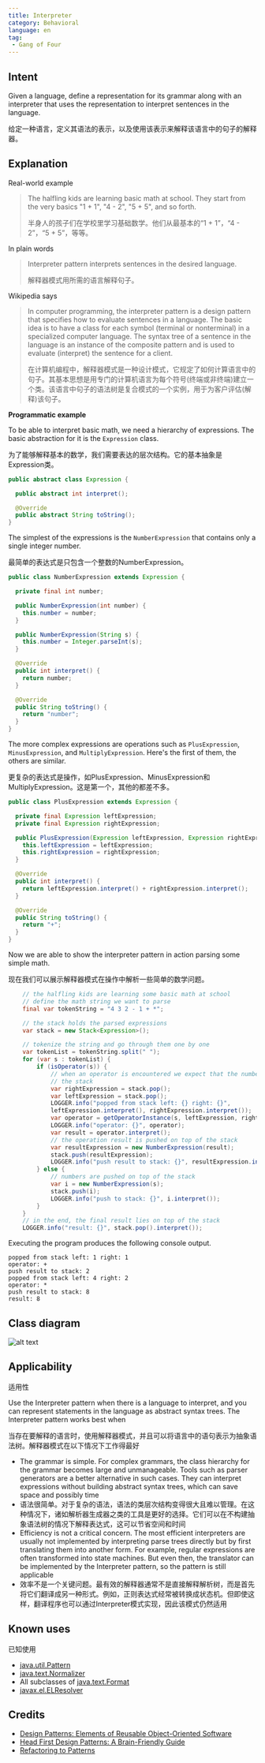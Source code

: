 ```yaml
---
title: Interpreter
category: Behavioral
language: en
tag:
 - Gang of Four
---
```


## Intent

Given a language, define a representation for its grammar along with an interpreter that uses the 
representation to interpret sentences in the language.

给定一种语言，定义其语法的表示，以及使用该表示来解释该语言中的句子的解释器。

## Explanation

Real-world example

> The halfling kids are learning basic math at school. They start from the very basics "1 + 1",
> "4 - 2", "5 + 5", and so forth.
> 
> 半身人的孩子们在学校里学习基础数学。他们从最基本的“1 + 1”，“4 - 2”，“5 + 5”，等等。

In plain words

> Interpreter pattern interprets sentences in the desired language.
> 
> 解释器模式用所需的语言解释句子。

Wikipedia says

> In computer programming, the interpreter pattern is a design pattern that specifies how to 
> evaluate sentences in a language. The basic idea is to have a class for each symbol (terminal or 
> nonterminal) in a specialized computer language. The syntax tree of a sentence in the language 
> is an instance of the composite pattern and is used to evaluate (interpret) the sentence for 
> a client.
> 
> 在计算机编程中，解释器模式是一种设计模式，它规定了如何计算语言中的句子。其基本思想是用专门的计算机语言为每个符号(终端或非终端)建立一个类。该语言中句子的语法树是复合模式的一个实例，用于为客户评估(解释)该句子。

**Programmatic example**

To be able to interpret basic math, we need a hierarchy of expressions. The basic abstraction for
it is the `Expression` class.

为了能够解释基本的数学，我们需要表达的层次结构。它的基本抽象是Expression类。

```java
public abstract class Expression {

  public abstract int interpret();

  @Override
  public abstract String toString();
}
```

The simplest of the expressions is the `NumberExpression` that contains only a single integer
number.

最简单的表达式是只包含一个整数的NumberExpression。

```java
public class NumberExpression extends Expression {

  private final int number;

  public NumberExpression(int number) {
    this.number = number;
  }

  public NumberExpression(String s) {
    this.number = Integer.parseInt(s);
  }

  @Override
  public int interpret() {
    return number;
  }

  @Override
  public String toString() {
    return "number";
  }
}
```

The more complex expressions are operations such as `PlusExpression`, `MinusExpression`, and
`MultiplyExpression`. Here's the first of them, the others are similar.

更复杂的表达式是操作，如PlusExpression、MinusExpression和MultiplyExpression。这是第一个，其他的都差不多。

```java
public class PlusExpression extends Expression {

  private final Expression leftExpression;
  private final Expression rightExpression;

  public PlusExpression(Expression leftExpression, Expression rightExpression) {
    this.leftExpression = leftExpression;
    this.rightExpression = rightExpression;
  }

  @Override
  public int interpret() {
    return leftExpression.interpret() + rightExpression.interpret();
  }

  @Override
  public String toString() {
    return "+";
  }
}
```

Now we are able to show the interpreter pattern in action parsing some simple math.

现在我们可以展示解释器模式在操作中解析一些简单的数学问题。

```java
    // the halfling kids are learning some basic math at school
    // define the math string we want to parse
    final var tokenString = "4 3 2 - 1 + *";

    // the stack holds the parsed expressions
    var stack = new Stack<Expression>();

    // tokenize the string and go through them one by one
    var tokenList = tokenString.split(" ");
    for (var s : tokenList) {
        if (isOperator(s)) {
            // when an operator is encountered we expect that the numbers can be popped from the top of
            // the stack
            var rightExpression = stack.pop();
            var leftExpression = stack.pop();
            LOGGER.info("popped from stack left: {} right: {}",
            leftExpression.interpret(), rightExpression.interpret());
            var operator = getOperatorInstance(s, leftExpression, rightExpression);
            LOGGER.info("operator: {}", operator);
            var result = operator.interpret();
            // the operation result is pushed on top of the stack
            var resultExpression = new NumberExpression(result);
            stack.push(resultExpression);
            LOGGER.info("push result to stack: {}", resultExpression.interpret());
        } else {
            // numbers are pushed on top of the stack
            var i = new NumberExpression(s);
            stack.push(i);
            LOGGER.info("push to stack: {}", i.interpret());
        }
    }
    // in the end, the final result lies on top of the stack
    LOGGER.info("result: {}", stack.pop().interpret());
```

Executing the program produces the following console output.

```
popped from stack left: 1 right: 1
operator: +
push result to stack: 2
popped from stack left: 4 right: 2
operator: *
push result to stack: 8
result: 8
```

## Class diagram

![alt text](./etc/interpreter_1.png "Interpreter")

## Applicability
适用性

Use the Interpreter pattern when there is a language to interpret, and you can represent statements 
in the language as abstract syntax trees. The Interpreter pattern works best when

当存在要解释的语言时，使用解释器模式，并且可以将语言中的语句表示为抽象语法树。解释器模式在以下情况下工作得最好

* The grammar is simple. For complex grammars, the class hierarchy for the grammar becomes large and unmanageable. Tools such as parser generators are a better alternative in such cases. They can interpret expressions without building abstract syntax trees, which can save space and possibly time
* 语法很简单。对于复杂的语法，语法的类层次结构变得很大且难以管理。在这种情况下，诸如解析器生成器之类的工具是更好的选择。它们可以在不构建抽象语法树的情况下解释表达式，这可以节省空间和时间
* Efficiency is not a critical concern. The most efficient interpreters are usually not implemented by interpreting parse trees directly but by first translating them into another form. For example, regular expressions are often transformed into state machines. But even then, the translator can be implemented by the Interpreter pattern, so the pattern is still applicable
* 效率不是一个关键问题。最有效的解释器通常不是直接解释解析树，而是首先将它们翻译成另一种形式。例如，正则表达式经常被转换成状态机。但即使这样，翻译程序也可以通过Interpreter模式实现，因此该模式仍然适用

## Known uses
已知使用

* [java.util.Pattern](http://docs.oracle.com/javase/8/docs/api/java/util/regex/Pattern.html)
* [java.text.Normalizer](http://docs.oracle.com/javase/8/docs/api/java/text/Normalizer.html)
* All subclasses of [java.text.Format](http://docs.oracle.com/javase/8/docs/api/java/text/Format.html)
* [javax.el.ELResolver](http://docs.oracle.com/javaee/7/api/javax/el/ELResolver.html)


## Credits

* [Design Patterns: Elements of Reusable Object-Oriented Software](https://www.amazon.com/gp/product/0201633612/ref=as_li_tl?ie=UTF8&camp=1789&creative=9325&creativeASIN=0201633612&linkCode=as2&tag=javadesignpat-20&linkId=675d49790ce11db99d90bde47f1aeb59)
* [Head First Design Patterns: A Brain-Friendly Guide](https://www.amazon.com/gp/product/0596007124/ref=as_li_tl?ie=UTF8&camp=1789&creative=9325&creativeASIN=0596007124&linkCode=as2&tag=javadesignpat-20&linkId=6b8b6eea86021af6c8e3cd3fc382cb5b)
* [Refactoring to Patterns](https://www.amazon.com/gp/product/0321213351/ref=as_li_tl?ie=UTF8&camp=1789&creative=9325&creativeASIN=0321213351&linkCode=as2&tag=javadesignpat-20&linkId=2a76fcb387234bc71b1c61150b3cc3a7)
